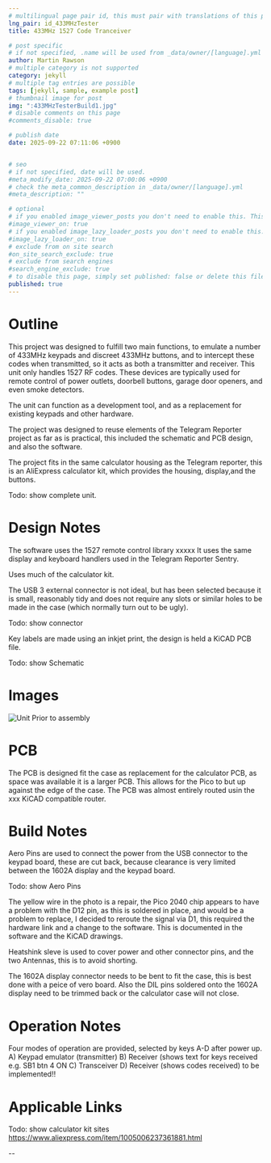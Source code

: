 ```yaml
---
# multilingual page pair id, this must pair with translations of this page. (This name must be unique)
lng_pair: id_433MHzTester
title: 433MHz 1527 Code Tranceiver

# post specific
# if not specified, .name will be used from _data/owner/[language].yml
author: Martin Rawson
# multiple category is not supported
category: jekyll
# multiple tag entries are possible
tags: [jekyll, sample, example post]
# thumbnail image for post
img: ":433MHzTesterBuild1.jpg"
# disable comments on this page
#comments_disable: true

# publish date
date: 2025-09-22 07:11:06 +0900


# seo
# if not specified, date will be used.
#meta_modify_date: 2025-09-22 07:00:06 +0900
# check the meta_common_description in _data/owner/[language].yml
#meta_description: ""

# optional
# if you enabled image_viewer_posts you don't need to enable this. This is only if image_viewer_posts = false
#image_viewer_on: true
# if you enabled image_lazy_loader_posts you don't need to enable this. This is only if image_lazy_loader_posts = false
#image_lazy_loader_on: true
# exclude from on site search
#on_site_search_exclude: true
# exclude from search engines
#search_engine_exclude: true
# to disable this page, simply set published: false or delete this file
published: true
---
```


<!-- outline-start -->

# Outline


This project was designed to fulfill two main functions, to emulate a number of 433MHz keypads and discreet 433MHz buttons, 
and to intercept these codes when transmitted, so it acts as both a transmitter and receiver.
This unit only handles 1527 RF codes.
These devices are typically used for remote control of power outlets, doorbell buttons, garage door openers, and even smoke detectors.

The unit can function as a development tool, and as a replacement for existing keypads and other hardware.

The project was designed to reuse elements of the Telegram Reporter project as far as is practical,
this included the schematic and PCB design, and also the software.

The project fits in the same calculator housing as the Telegram reporter, this is an AliExpress calculator kit, 
which provides the housing, display,and the buttons.

Todo: show  complete unit.
<!-- outline-end -->
# Design Notes

The software uses the 1527 remote control library xxxxx
It uses the same display and keyboard handlers used in the Telegram Reporter Sentry.

Uses much of the calculator kit.

The USB 3 external connector is not ideal, but has been selected because it is small, reasonably tidy and does not require
any slots or similar holes to be made in the case (which normally turn out to be ugly).

Todo: show connector

Key labels are made using an inkjet print, the design is held a KiCAD PCB file.

Todo: show Schematic

# Images

![Unit Prior to assembly](:433MHzTesterBuild1.jpg)

# PCB

The PCB is designed fit the case as replacement for the calculator PCB, as space was available it is a larger PCB.
This allows for the Pico to but up against the edge of the case. The PCB was almost entirely routed usin the xxx 
KiCAD compatible router.

# Build Notes

Aero Pins are used to connect the power from the USB connector to the keypad board, these are cut back,
because clearance is very limited between the 1602A display and the keypad board.

Todo: show Aero Pins

The yellow wire in the photo is a repair, the Pico 2040 chip appears to have a problem with the D12 pin, as this
is soldered in place, and would be a problem to replace, I decided to reroute the signal via D1, this required the
hardware link and a change to the software. This is documented in the software and the KiCAD drawings.

Heatshink sleve is used to cover power and other connector pins, and the two Antennas, this is to avoid shorting.

The 1602A display connector needs to be bent to fit the case, this is best done with a peice of vero board.
Also the DIL pins soldered onto the 1602A display need to be trimmed back or the calculator case will not close.

# Operation Notes

Four modes of operation are provided, selected by keys A-D after power up.
A) Keypad emulator (transmitter)
B) Receiver (shows text for keys received e.g. SB1 btn 4 ON
C) Transceiver
D) Receiver (shows codes received) to be implemented!!


# Applicable Links

Todo: show calculator kit sites
https://www.aliexpress.com/item/1005006237361881.html

--



